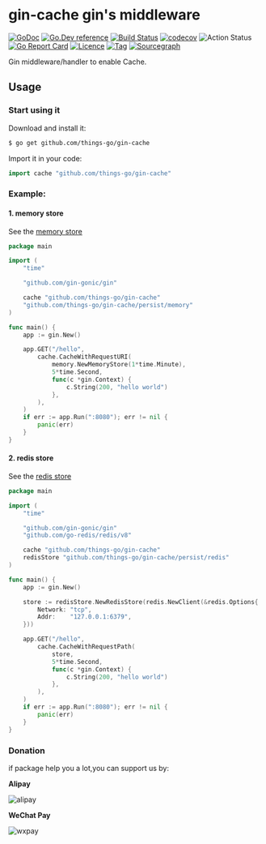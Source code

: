 # gin-cache gin's middleware

[![GoDoc](https://godoc.org/github.com/things-go/gin-cache?status.svg)](https://godoc.org/github.com/things-go/gin-cache)
[![Go.Dev reference](https://img.shields.io/badge/go.dev-reference-blue?logo=go&logoColor=white)](https://pkg.go.dev/github.com/things-go/gin-cache/v2?tab=doc)
[![Build Status](https://www.travis-ci.com/things-go/gin-cache.svg?branch=master)](https://www.travis-ci.com/things-go/gin-cache)
[![codecov](https://codecov.io/gh/things-go/gin-cache/branch/master/graph/badge.svg)](https://codecov.io/gh/things-go/gin-cache)
![Action Status](https://github.com/things-go/gin-cache/workflows/Go/badge.svg)
[![Go Report Card](https://goreportcard.com/badge/github.com/things-go/gin-cache)](https://goreportcard.com/report/github.com/things-go/gin-cache)
[![Licence](https://img.shields.io/github/license/things-go/gin-cache)](https://raw.githubusercontent.com/things-go/gin-cache/master/LICENSE)
[![Tag](https://img.shields.io/github/v/tag/things-go/gin-cache)](https://github.com/things-go/gin-cache/tags)
[![Sourcegraph](https://sourcegraph.com/github.com/things-go/gin-cache/-/badge.svg)](https://sourcegraph.com/github.com/things-go/gin-cache?badge)

Gin middleware/handler to enable Cache.

## Usage

### Start using it

Download and install it:

```sh
$ go get github.com/things-go/gin-cache
```

Import it in your code:

```go
import cache "github.com/things-go/gin-cache"
```

### Example:

#### 1. memory store

See the [memory store](_example/memory/memory.go)

[embedmd]:# (_example/memory/memory.go go)
```go
package main

import (
	"time"

	"github.com/gin-gonic/gin"

	cache "github.com/things-go/gin-cache"
	"github.com/things-go/gin-cache/persist/memory"
)

func main() {
	app := gin.New()

	app.GET("/hello",
		cache.CacheWithRequestURI(
			memory.NewMemoryStore(1*time.Minute),
			5*time.Second,
			func(c *gin.Context) {
				c.String(200, "hello world")
			},
		),
	)
	if err := app.Run(":8080"); err != nil {
		panic(err)
	}
}
```

#### 2. redis store

See the [redis store](_example/redis/redis.go)

[embedmd]:# (_example/redis/redis.go go)
```go
package main

import (
	"time"

	"github.com/gin-gonic/gin"
	"github.com/go-redis/redis/v8"

	cache "github.com/things-go/gin-cache"
	redisStore "github.com/things-go/gin-cache/persist/redis"
)

func main() {
	app := gin.New()

	store := redisStore.NewRedisStore(redis.NewClient(&redis.Options{
		Network: "tcp",
		Addr:    "127.0.0.1:6379",
	}))

	app.GET("/hello",
		cache.CacheWithRequestPath(
			store,
			5*time.Second,
			func(c *gin.Context) {
				c.String(200, "hello world")
			},
		),
	)
	if err := app.Run(":8080"); err != nil {
		panic(err)
	}
}
```
### Donation

if package help you a lot,you can support us by:

**Alipay**

![alipay](https://github.com/thinkgos/thinkgos/blob/master/asserts/alipay.jpg)

**WeChat Pay**

![wxpay](https://github.com/thinkgos/thinkgos/blob/master/asserts/wxpay.jpg)
